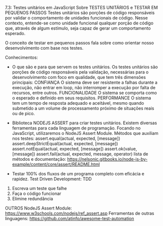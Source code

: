 7.3: Testes unitários em JavaScript
Sobre TESTES UNITÁRIOS e TESTAR EM PEQUENOS PASSOS
Testes unitários são porções de código responsáveis por validar o comportamento de unidades funcionais de código. Nesse contexto, entende-se como unidade funcional qualquer porção de código que, através de algum estímulo, seja capaz de gerar um comportamento esperado.

O conceito de testar em pequenos passos fala sobre como orientar nosso desenvolvimento com base nos testes.

Conhecimentos:
- O que são e para que servem os testes unitários.
Os testes unitários são porções de código responsáveis pela validação, necessárias para o desenvolvimento com foco em qualidade, que tem três dimensões principais:
CONFIANÇA
O sistema deve ser resistente a falhas durante a execução, não entrar em loop, não interromper a execução por falta de recursos, entre outros.
FUNCIONALIDADE
O sistema se comporta como o esperado e definido em seus requisitos.
PERFORMANCE
O sistema tem um tempo de resposta adequado e aceitável, mesmo quando submetido a um volume de processamento próximo de situações reais ou de pico.

- Biblioteca NODEJS ASSERT para criar testes unitários.
Existem diversas ferramentas para cada linguagem de programação. Focando no JavaScript, utilizaremos o NodeJS Assert Module.
Métodos que auxiliam nos testes: 
  assert.equal(actual, expected, [message])
  assert.deepStrictEqual(actual, expected, [message])
  assert.notEqual(actual, expected, [message])
  assert.ok(value, [message])
  assert.fail(actual, expected, message, operator)
lista de métodos e documentação: https://nelsonic.gitbooks.io/node-js-by-example/content/core/assert/README.html

- Testar 100% dos fluxos de um programa completo com eficácia e rapidez.
Test Driven Development: TDD
1. Escreva um teste que falhe
2. Faça o código funcionar
3. Elimine redundância

OUTROS
NodeJS Assert Module: https://www.w3schools.com/nodejs/ref_assert.asp
Ferramentas de outras linguagens: https://github.com/atinfo/awesome-test-automation